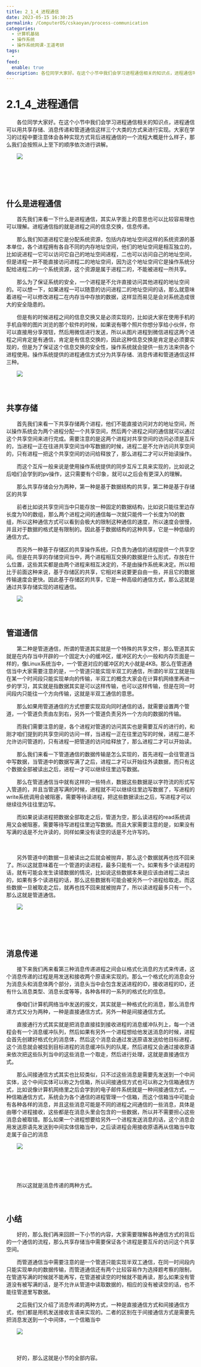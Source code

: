 ```yaml
---
title: 2_1_4_进程通信
date: 2023-05-15 16:30:25
permalink: /ComputerOS/cskaoyan/process-communication
categories:
  - 计算机基础
  - 操作系统
  - 操作系统网课-王道考研
tags:
  - 
feed:
  enable: true
description: 各位同学大家好。在这个小节中我们会学习进程通信相关的知识点，进程通信可以用共享存储、消息传递和管道通信这样三个大类的方式来进行实现。大家在学习的过程中要注意体会各种实现方式背后进程通信的一个流程大概是什么样子，那么我们会按照从上至下的顺序依次进行讲解。
---
```

# 2.1_4_进程通信

　　各位同学大家好。在这个小节中我们会学习进程通信相关的知识点，进程通信可以用共享存储、消息传递和管道通信这样三个大类的方式来进行实现。大家在学习的过程中要注意体会各种实现方式背后进程通信的一个流程大概是什么样子，那么我们会按照从上至下的顺序依次进行讲解。
<!-- more -->
　　![](https://image.peterjxl.com/blog/image-20221005110108-hcgb2fr.png)

　　‍

　　‍

## 什么是进程通信

　　首先我们来看一下什么是进程通信，其实从字面上的意思也可以比较容易理也可以理解。进程通信指的就是进程之间的信息交换，信息传递。

　　那么我们知道进程它是分配系统资源，包括内存地址空间这样的系统资源的基本单位，各个进程拥有各自不同的内存地址空间，他们的地址空间是相互独立的，比如说进程一它可以访问它自己的地址空间进程，二也可以访问自己的地址空间，但是进程一并不能直接访问进程二的地址空间，因为这个地址空间它是操作系统分配给进程二的一个系统资源，这个资源是属于进程二的，不能被进程一所共享。

　　那么为了保证系统的安全，一个进程是不允许直接访问其他进程的地址空间的。可以想一下，如果进程一可以随意的访问进程二的地址空间的话，那么就意味着进程一可以修改进程二在内存当中存放的数据，这样显而易见是会对系统造成很大的安全隐患的。

　　但是有的时候进程之间的信息交换又是必须实现的，比如说大家在使用手机的手机自带的图片浏览的那个软件的时候，如果说有哪个照片你想分享给小伙伴，你可以直接用分享按钮，然后用微信进行发送，所以从图片进程到微信进程这两个进程之间肯定是有通信，肯定是有信息交换的，因此这种信息交换是肯定是必须要实现的，但是为了保证这个信息交换的安全性，操作系统就会提供一些方法来供各个进程使用。操作系统提供的进程通信方式分为共享存储、消息传递和管道通信这样三种。

　　![](https://image.peterjxl.com/blog/image-20221005110349-7a8ziy1.png)

　　‍

## 共享存储

　　首先我们来看一下共享存储两个进程，他们不能直接访问对方的地址空间，所以操作系统会为两个进程分配一个共享空间，然后两个进程之间的通信就可以通过这个共享空间来进行完成。需要注意的是这两个进程对共享空间的访问必须是互斥的，当进程一正在往进共享空间当中写数据的时候，进程二是不允许访问共享空间的，只有进程一把这个共享空间的访问给释放了，那么进程二才可以开始读操作。

　　而这个互斥一般来说是使用操作系统提供的同步互斥工具来实现的，比如说之后咱们会学到的pv操作，这只需要有个印象，就可以之后会有更深入的理解。

　　那么共享存储会分为两种，第一种是基于数据结构的共享，第二种是基于存储区的共享

　　前者比如说共享空间当中只能存放一种固定的数据结构，比如说只能往里边存长度为10的数组，那么两个进程之间的通信每一次就只能传一个长度为10的数组，所以这种通信方式可以看到会极大的限制这种通信的速度，所以速度会很慢，并且对于数据的格式是有限制的。因此基于数据结构的这种共享，它是一种低级的通信方式。

　　而另外一种基于存储区的共享操作系统，只负责为通信的进程提供一个共享空间。但是在共享的存储空间当中，两个进程相互交换的数据是什么形式，存放在什么位置，这些其实都是由两个进程来相互决定的，不是由操作系统来决定。所以相比于前面这种来说，基于存储区的共享，它相对来说要更自由一些，并且它的数据传输速度会更快。因此基于存储区的共享，它是一种高级的通信方式，那么这就是通过共享存储实现的进程通信。

　　![](https://image.peterjxl.com/blog/image-20221005110656-x69ml1q.png)

　　‍

## 管道通信

　　第二种是管道通信，所谓的管道其实就是一个特殊的共享文件，那么管道其实就是在内存当中开辟的一个固定大小的缓冲区，缓冲区的大小一般和内存页面是一样的，像Linux系统当中，一个管道对应的缓冲区的大小就是4KB。那么在管道通信当中大家需要注意的是，一个管道只能实现半双工的通信，所谓的半双工就是指在某一个时间段只能实现单向的传输，半双工的概念大家会在计算机网络里再进一步的学习，其实就是指数据其实是可以这样传输，也可以这样传输，但是在同一时间段内只能往一个方向传输，这就是半双工通信的意思。

　　那么如果用管道通信的方式想要实现双向同时通信的话，就需要设置两个管道，一个管道负责由左到右，另外一个管道负责另外一个方向的数据的传输。

　　而我们需要注意的是，各个进程对管道的访问其实也是需要互斥的进行的，和刚才咱们提到的共享空间的访问一样，当进程一正在往里边写的时候，进程二是不允许访问管道的，只有进程一把管道的访问给释放了，那么进程二才可以开始读。

　　那么我们来看一下管道通信的数据传输是怎么实现的，首先进程一会往管道当中写数据，当管道中的数据写满了之后，进程二才可以开始往外读数据，而只有这个数据全部被读出之后，进程一才可以继续往里边写数据。

　　那么在管道通信当中就有这样的一些特点，数据这些数据是以字符流的形式写入管道的，并且当管道写满的时候，进程就不可以继续往里边写数据了，写进程的write系统调用会被阻塞，需要等待读进程，把这些数据读出之后，写进程才可以继续往外往往里边写。

　　而如果说读进程把数据全部取走之后，管道为空，那么读进程的read系统调用又会被阻塞，需要等待写进程往里边写数据。而且大家需要注意的是，如果没有写满的话是不允许读的，同样如果没有读空的话是不允许写的。

　　‍

　　另外管道中的数据一旦被读出之后就会被抛弃，那么这个数据就再也找不回来了。所以这就意味着在一个管道的读进程，最多只能有一个。如果有多个读进程的话，就有可能会发生读错数据的情况，比如说这些数据本来是应该由进程二读出的，如果有多个读进程的话，那么这些数据有可能会被另外一个进程给取走。而这些数据一旦被取走之后，就再也找不回来就被抛弃了，所以读进程最多只有一个。那么这就是管道通信。

　　![](https://image.peterjxl.com/blog/image-20221005110938-gzwrpt0.png)

　　‍

　　‍

## 消息传递

　　接下来我们再来看第三种消息传递进程之间会以格式化消息的方式来传递，这个消息传递的过程是用发送和接收两个原语来实现的。那么一个格式化的消息会分为消息头和消息体两个部分，消息头当中会包含发送进程的ID，接收进程的ID，还有什么消息类型、消息长度等等，各种各样的一系列的格式化的信息。

　　像咱们计算机网络当中发送的报文，其实就是一种格式化的消息，那么消息传递方式又分为两种，一种是直接通信方式，另外一种是间接通信方式。

　　直接通行方式其实就是把消息直接挂到接收进程的消息缓冲队列上，每一个进程会有一个消息缓冲队列，然后如果有另外一个进程想给他发送消息的时候，进程会首先创建好格式化的消息体，然后这个消息会通过发送原语发送给他目标进程，这个消息就会被挂到目标进程的消息缓冲队列的队尾，然后进程又会通过接收原语来依次把这些队列当中的这些消息一个取走，然后进行处理，这就是直接通信方式。

　　那么间接通信方式其实也比较类似，只不过这些消息是需要先发送到一个中间实体，这个中间实体可以称之为信箱，所以间接通信方式也可以称之为信箱通信方式，比如说像计算机网络里之后会学到的电子邮件系统就是一种间接通信方式，一种信箱通信方式，系统会为各个通信的进程管理一个信箱，而这个信箱当中可能会有各种各样的消息，并且这些消息可能是不同的进程之间通信的一些消息，具体是由哪个进程接收，这些都是在消息头里会包含的一些数据，所以并不需要担心这些消息会被取错。那么如果一个进程想要给另外一个进程发送消息的话，这个消息会用发送原语先发送到中间实体信箱当中，之后读进程会用接收原语再从信箱当中取走属于自己的消息

　　![](https://image.peterjxl.com/blog/image-20221005112410-8dz047l.png)

　　‍

　　‍

　　所以这就是消息传递的两种方式。

　　‍

## 小结

　　好的，那么我们再来回顾一下小节的内容，大家需要理解各种通信方式的背后的一个通信的流程，那么共享存储当中需要保证各个进程是要互斥的访问这个共享空间。

　　而管道通信当中需要注意的是一个管道只能实现半双工通信，在同一时间段内只能实现单向的数据传输，而管道通信还有两个比较容易作为选择题考察的限制，在管道写满的时候就不能再写，在管道被读空的时候就不能再读，那么如果没有管道没有被写满的话，是不允许从管道中读取数据的，相应的没有被读空的话，也不能往管道里写数据。

　　之后我们又介绍了消息传递的两种方式，一种是直接通信方式和间接通信方式，他们都是用机发送接收言语来实现的。二者的区别在于间接通信方式是需要先把消息发送到一个中间体，一个信箱当中

　　![](https://image.peterjxl.com/blog/image-20221005112519-b6gr5tj.png)

　　‍

　　好的，那么这就是小节的全部内容。
